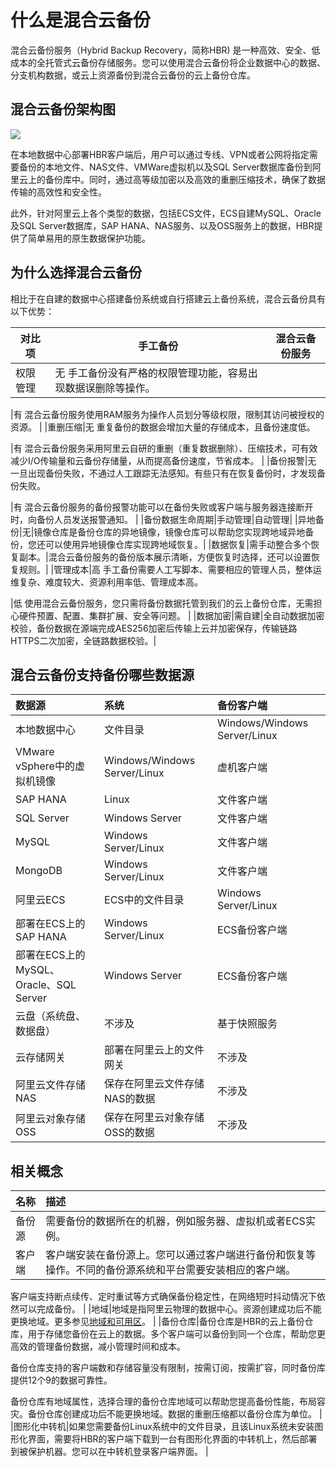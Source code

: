 # 什么是混合云备份

混合云备份服务（Hybrid Backup Recovery，简称HBR\) 是一种高效、安全、低成本的全托管式云备份存储服务。您可以使用混合云备份将企业数据中心的数据、分支机构数据，或云上资源备份到混合云备份的云上备份仓库。

## 混合云备份架构图

![](https://static-aliyun-doc.oss-accelerate.aliyuncs.com/assets/img/zh-CN/4176017161/p63379.jpg)

在本地数据中心部署HBR客户端后，用户可以通过专线、VPN或者公网将指定需要备份的本地文件、NAS文件、VMWare虚拟机以及SQL Server数据库备份到阿里云上的备份库中。同时，通过高等级加密以及高效的重删压缩技术，确保了数据传输的高效性和安全性。

此外，针对阿里云上各个类型的数据，包括ECS文件，ECS自建MySQL、Oracle及SQL Server数据库，SAP HANA、NAS服务、以及OSS服务上的数据，HBR提供了简单易用的原生数据保护功能。

## 为什么选择混合云备份

相比于在自建的数据中心搭建备份系统或自行搭建云上备份系统，混合云备份具有以下优势：

|对比项|手工备份|混合云备份服务|
|---|----|-------|
|权限管理|无 手工备份没有严格的权限管理功能，容易出现数据误删除等操作。

|有 混合云备份服务使用RAM服务为操作人员划分等级权限，限制其访问被授权的资源。 |
|重删压缩|无 重复备份的数据会增加大量的存储成本，且备份速度低。

|有 混合云备份服务采用阿里云自研的重删（重复数据删除）、压缩技术，可有效减少I/O传输量和云备份存储量，从而提高备份速度，节省成本。 |
|备份报警|无 一旦出现备份失败，不通过人工跟踪无法感知。有些只有在恢复备份时，才发现备份失败。

|有 混合云备份服务的备份报警功能可以在备份失败或客户端与服务器连接断开时，向备份人员发送报警通知。 |
|备份数据生命周期|手动管理|自动管理|
|异地备份|无|镜像仓库是备份仓库的异地镜像，镜像仓库可以帮助您实现跨地域异地备份，您还可以使用异地镜像仓库实现跨地域恢复。|
|数据恢复|需手动整合多个恢复副本。|混合云备份服务的备份版本展示清晰，方便恢复时选择，还可以设置恢复规则。|
|管理成本|高 手工备份需要人工写脚本、需要相应的管理人员，整体运维复杂、难度较大、资源利用率低、管理成本高。

|低 使用混合云备份服务，您只需将备份数据托管到我们的云上备份仓库，无需担心硬件预置、配置、集群扩展、安全等问题。 |
|数据加密|需自建|全自动数据加密校验，备份数据在源端完成AES256加密后传输上云并加密保存，传输链路HTTPS二次加密，全链路数据校验。|

## 混合云备份支持备份哪些数据源

|数据源|系统|备份客户端|
|:--|:-|:----|
|本地数据中心|文件目录|Windows/Windows Server/Linux|文件客户端|
|VMware vSphere中的虚拟机镜像|Windows/Windows Server/Linux|虚机客户端|
|SAP HANA|Linux|文件客户端|
|SQL Server|Windows Server|文件客户端|
|MySQL|Windows Server/Linux|文件客户端|
|MongoDB|Windows Server/Linux|文件客户端|
|阿里云ECS|ECS中的文件目录|Windows Server/Linux|ECS备份客户端|
|部署在ECS上的SAP HANA|Windows Server/Linux|ECS备份客户端|
|部署在ECS上的MySQL、Oracle、SQL Server|Windows Server|ECS备份客户端|
|云盘（系统盘、数据盘）|不涉及|基于快照服务|
|云存储网关|部署在阿里云上的文件网关|不涉及|云存储网关客户端|
|阿里云文件存储NAS|保存在阿里云文件存储NAS的数据|不涉及|不涉及|
|阿里云对象存储OSS|保存在阿里云对象存储OSS的数据|不涉及|不涉及|

## 相关概念

|名称|描述|
|:-|:-|
|备份源|需要备份的数据所在的机器，例如服务器、虚拟机或者ECS实例。 |
|客户端|客户端安装在备份源上。您可以通过客户端进行备份和恢复等操作。不同的备份源系统和平台需要安装相应的客户端。

客户端支持断点续传、定时重试等方式确保备份稳定性，在网络短时抖动情况下依然可以完成备份。 |
|地域|地域是指阿里云物理的数据中心。资源创建成功后不能更换地域。更多参见[地域和可用区]()。 |
|备份仓库|备份仓库是HBR的云上备份仓库，用于存储您备份在云上的数据。多个客户端可以备份到同一个仓库，帮助您更高效的管理备份数据，减小管理时间和成本。

备份仓库支持的客户端数和存储容量没有限制，按需订阅，按需扩容，同时备份库提供12个9的数据可靠性。

备份仓库有地域属性，选择合理的备份仓库地域可以帮助您提高备份性能，布局容灾。备份仓库创建成功后不能更换地域。数据的重删压缩都以备份仓库为单位。 |
|图形化中转机|如果您需要备份Linux系统中的文件目录，且该Linux系统未安装图形化界面，需要将HBR的客户端下载到一台有图形化界面的中转机上，然后部署到被保护机器。您可以在中转机登录客户端界面。 |

